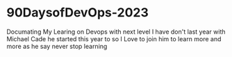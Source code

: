 # 90DaysofDevOps-2023
Documating My Learing on Devops with next level I have don't last year with Michael Cade he started this year to so I Love to join him to learn more and more as he say never stop learning 
